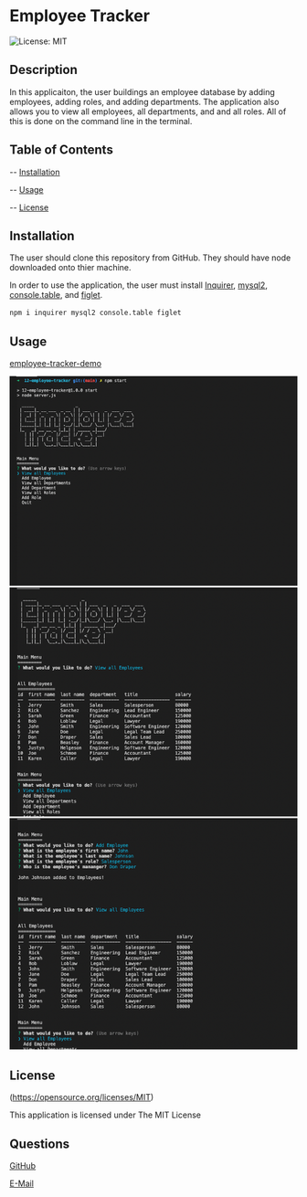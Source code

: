 
  # Employee Tracker

  ![License: MIT](https://img.shields.io/badge/License-MIT-yellow.svg)


  ## Description
  
  In this applicaiton, the user buildings an employee database by adding employees, adding roles, and adding departments. The application also allows you to view all employees, all departments, and and all roles. All of this is done on the command line in the terminal.

  ## Table of Contents


  -- [Installation](#Installation)

  -- [Usage](#Usage)

  -- [License](#License)


  ## Installation


  The user should clone this repository from GitHub. They should have node downloaded onto thier machine. 
  
  In order to use the application, the user must install [Inquirer](https://www.npmjs.com/package/inquirer), [mysql2](https://www.npmjs.com/package/mysql2), [console.table](https://www.npmjs.com/package/console.table), and [figlet](https://www.npmjs.com/package/figlet).
  ```sh
  npm i inquirer mysql2 console.table figlet
  ```

  ## Usage
  
  [employee-tracker-demo](https://user-images.githubusercontent.com/106487718/181871590-2cbc0f1b-e808-4d62-99df-41c820f7492e.webm)

  ![employee-tracker-screenshot-1](./images/employee-tracker-screenshot-1.png)
  ![employee-tracker-screenshot-2](./images/employee-tracker-screenshot-2.png)
  ![employee-tracker-screenshot-3](./images/employee-tracker-screenshot-3.png)

  ## License


  (https://opensource.org/licenses/MIT)

  This application is licensed under The MIT License


  ## Questions


  [GitHub](https:github.com/jystyn)

  [E-Mail](mailto:justyn.helgeson@gmail.com)

